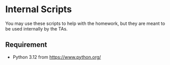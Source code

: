 # Internal Scripts

You may use these scripts to help with the homework, but they are meant to be
used internally by the TAs.

## Requirement

- Python 3.12 from https://www.python.org/
